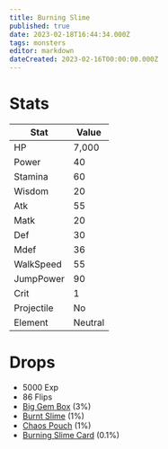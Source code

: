 ```yaml
---
title: Burning Slime
published: true
date: 2023-02-18T16:44:34.000Z
tags: monsters
editor: markdown
dateCreated: 2023-02-16T00:00:00.000Z
---
```


# Stats
|Stat|Value|
|-|-|
|HP|7,000|
|Power|40|
|Stamina|60|
|Wisdom|20|
|Atk|55|
|Matk|20|
|Def|30|
|Mdef|36|
|WalkSpeed|55|
|JumpPower|90|
|Crit|1|
|Projectile|No|
|Element|Neutral|

# Drops
 * 5000 Exp
 * 86 Flips
 * [Big Gem Box](/items/big-gem-box.md) (3%)
 * [Burnt Slime](/items/burnt-slime.md) (1%)
 * [Chaos Pouch](/items/chaos-pouch.md) (1%)
 * [Burning Slime Card](/items/burning-slime-card.md) (0.1%)
